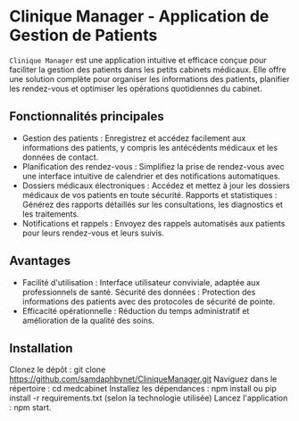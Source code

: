 # Clinique Manager - Application de Gestion de Patients
```Clinique Manager``` est une application intuitive et efficace conçue pour faciliter la gestion des patients dans les petits cabinets médicaux. Elle offre une solution complète pour organiser les informations des patients, planifier les rendez-vous et optimiser les opérations quotidiennes du cabinet.

## Fonctionnalités principales
- Gestion des patients : Enregistrez et accédez facilement aux informations des patients, y compris les antécédents médicaux et les données de contact.
- Planification des rendez-vous : Simplifiez la prise de rendez-vous avec une interface intuitive de calendrier et des notifications automatiques.
- Dossiers médicaux électroniques : Accédez et mettez à jour les dossiers médicaux de vos patients en toute sécurité.
Rapports et statistiques : Générez des rapports détaillés sur les consultations, les diagnostics et les traitements.
- Notifications et rappels : Envoyez des rappels automatisés aux patients pour leurs rendez-vous et leurs suivis.

## Avantages
- Facilité d'utilisation : Interface utilisateur conviviale, adaptée aux professionnels de santé.
Sécurité des données : Protection des informations des patients avec des protocoles de sécurité de pointe.
- Efficacité opérationnelle : Réduction du temps administratif et amélioration de la qualité des soins.
## Installation
Clonez le dépôt : git clone https://github.com/samdaphbynet/CliniqueManager.git
Naviguez dans le répertoire : cd medcabinet
Installez les dépendances : npm install ou pip install -r requirements.txt (selon la technologie utilisée)
Lancez l'application : npm start.